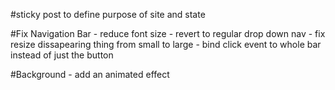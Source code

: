 #sticky post to define purpose of site and state

#Fix Navigation Bar
	- reduce font size
	- revert to regular drop down nav
	- fix resize dissapearing thing from small to large
	- bind click event to whole bar instead of just the button

#Background 
	- add an animated effect


<link href='http://fonts.googleapis.com/css?family=Open+Sans+Condensed:300,300italic,700|Open+Sans:300italic,400italic,600italic,700italic,800italic,400,300,600,700,800' rel='stylesheet' type='text/css'>
